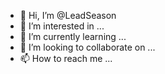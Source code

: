 - 👋 Hi, I’m @LeadSeason
- 👀 I’m interested in ...
- 🌱 I’m currently learning ...
- 💞️ I’m looking to collaborate on ...
- 📫 How to reach me ...

<!---
LeadSeason/LeadSeason is a ✨ special ✨ repository because its `README.md` (this file) appears on your GitHub profile.
You can click the Preview link to take a look at your changes.
--->
